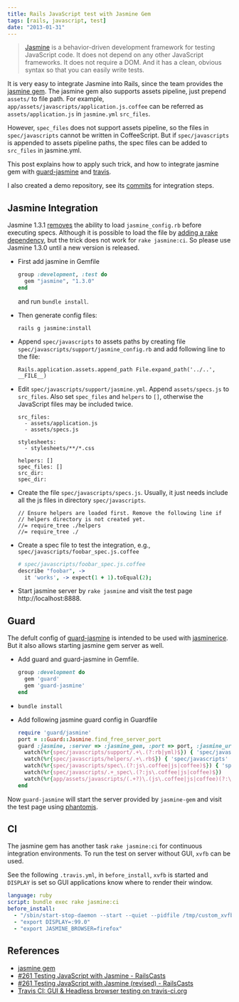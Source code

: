 ```yaml
---
title: Rails JavaScript test with Jasmine Gem
tags: [rails, javascript, test]
date: "2013-01-31"
---
```


> [Jasmine][] is a behavior-driven development framework for testing JavaScript
> code. It does not depend on any other JavaScript frameworks. It does not
> require a DOM. And it has a clean, obvious syntax so that you can easily write
> tests.

It is very easy to integrate Jasmine into Rails, since the team provides the
[jasmine gem][]. The jasmine gem also supports assets pipeline, just prepend
`assets/` to file path. For example,
`app/assets/javascripts/application.js.coffee` can be referred as
`assets/application.js` in `jasmine.yml` `src_files`.

However, `spec_files` does not support assets pipeline, so the files in
`spec/javascripts` cannot be written in CoffeeScript. But if
`spec/javascripts` is appended to assets pipeline paths, the spec files can be
added to `src_files` in jasmine.yml.

This post explains how to apply such trick, and how to integrate jasmine
gem with [guard-jasmine][] and [travis][].

I also created a demo repository, see its [commits][] for integration steps.

<!--more-->

Jasmine Integration
-------------------

Jasmine 1.3.1 [removes](https://github.com/pivotal/jasmine-gem/issues/120) the
ability to load `jasmine_config.rb` before executing specs. Although it is
possible to load the file by
[adding a rake dependency][jasmine-1-3-1-load-jasmine-config], but the trick
does not work for `rake jasmine:ci`. So please use Jasmine 1.3.0 until a new
version is released.

-   First add jasmine in Gemfile

    ~~~ ruby
    group :development, :test do
      gem "jasmine", "1.3.0"
    end
    ~~~

    and run `bundle install`.

-   Then generate config files:

        rails g jasmine:install

-   Append `spec/javascripts` to assets paths by creating file
    `spec/javascripts/support/jasmine_config.rb` and add following line to the
    file:
    
        Rails.application.assets.append_path File.expand_path('../..', __FILE__)

-   Edit `spec/javascripts/support/jasmine.yml`. Append `assets/specs.js` to
    `src_files`. Also set `spec_files` and `helpers` to `[]`, otherwise the
    JavaScript files may be included twice.

        src_files:
          - assets/application.js
          - assets/specs.js

        stylesheets:
          - stylesheets/**/*.css

        helpers: []
        spec_files: []
        src_dir:
        spec_dir:

-   Create the file `spec/javascripts/specs.js`. Usually, it just needs include
    all the js files in directory `spec/javascripts`.

        // Ensure helpers are loaded first. Remove the following line if
        // helpers directory is not created yet.
        //= require_tree ./helpers
        //= require_tree ./

-   Create a spec file to test the integration, e.g.,
    `spec/javascripts/foobar_spec.js.coffee`

    ~~~ coffeescript
    # spec/javascripts/foobar_spec.js.coffee
    describe "foobar", ->
      it 'works', -> expect(1 + 1).toEqual(2);
    ~~~

-   Start jasmine server by `rake jasmine` and visit the test page
    <span>http://localhost:8888</span>.

Guard
---------

The defult config of [guard-jasmine][] is intended to be used with
[jasminerice][]. But it also allows starting jasmine gem server as well.

-    Add guard and guard-jasmine in Gemfile.

     ~~~ ruby
     group :development do
       gem 'guard'
       gem 'guard-jasmine'
     end
     ~~~

-   `bundle install`

-   Add following jasmine guard config in Guardfile

    ~~~ ruby
    require 'guard/jasmine'
    port = ::Guard::Jasmine.find_free_server_port
    guard :jasmine, :server => :jasmine_gem, :port => port, :jasmine_url => "http://localhost:#{port}/" do
      watch(%r{spec/javascripts/support/.+\.(?:rb|yml)$}) { 'spec/javascripts' }
      watch(%r{spec/javascripts/helpers/.+\.rb$}) { 'spec/javascripts' }
      watch(%r{spec/javascripts/spec\.(?:js\.coffee|js|coffee)$}) { 'spec/javascripts' }
      watch(%r{spec/javascripts/.+_spec\.(?:js\.coffee|js|coffee)$})
      watch(%r{app/assets/javascripts/(.+?)\.(js\.coffee|js|coffee)(?:\.\w+)*$}) { |m| "spec/javascripts/#{ m[1] }_spec.#{ m[2] }" }
    end
    ~~~

Now `guard-jasmine` will start the server provided by `jasmine-gem` and visit
the test page using [phantomjs][].

CI
---------

The jasmine gem has another task `rake jasmine:ci` for continuous integration
environments. To run the test on server without GUI, `xvfb` can be used.

See the following `.travis.yml`, in `before_install`, `xvfb` is started and
`DISPLAY` is set so GUI applications know where to render their window.

~~~ yaml
language: ruby
script: bundle exec rake jasmine:ci
before_install:
  - "/sbin/start-stop-daemon --start --quiet --pidfile /tmp/custom_xvfb_99.pid --make-pidfile --background --exec /usr/bin/Xvfb -- :99 -ac -screen 0 1280x1024x16"
  - "export DISPLAY=:99.0"
  - "export JASMINE_BROWSER=firefox"
~~~

References
----------

- [jasmine gem][]
- [#261 Testing JavaScript with Jasmine - RailsCasts][RailsCasts #261]
- [#261 Testing JavaScript with Jasmine (revised) - RailsCasts][RailsCasts #261 revised]
- [Travis CI: GUI & Headless browser testing on travis-ci.org][gui-and-headless-browsers]

[jasmine]: http://pivotal.github.com/jasmine/
[jasmine gem]: https://github.com/pivotal/jasmine-gem "jasmine-gem"
[jasminerice]: https://github.com/bradphelan/jasminerice "bradphelan/jasminerice"
[guard-jasmine]: https://github.com/netzpirat/guard-jasmine "netzpirat/guard-jasmine"
[travis]: https://travis-ci.org/ "Travis CI"
[railscasts #261]: http://railscasts.com/episodes/261-testing-javascript-with-jasmine "#261 Testing JavaScript with Jasmine - RailsCasts"
[railscasts #261 revised]: http://railscasts.com/episodes/261-testing-javascript-with-jasmine-revised "#261 Testing JavaScript with Jasmine (revised) - RailsCasts"
[jasmine-gem issue #120]: https://github.com/pivotal/jasmine-gem/issues/120 "jasmine_config.rb is not read in Jasmine 1.3.1"
[jasmine-1-3-1-load-jasmine-config]: http://log.iany.me/post/41885818751/ "Load jasmine_config.rb in jasmine 1.3.1"
[phantomjs]: http://phantomjs.org/ "PhantomJS: Headless WebKit with JavaScript API"
[gui-and-headless-browsers]: http://about.travis-ci.org/docs/user/gui-and-headless-browsers/ "Travis CI: GUI & Headless browser testing on travis-ci.org"
[commits]: https://github.com/doitian/rails-jasmine-demo/commits/master
